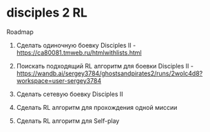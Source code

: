 # disciples 2 RL
Roadmap

1) Сделать одиночную боевку Disciples II - https://ca80081.tmweb.ru/htmlwithlists.html

2) Поискать подходящий RL алгоритм для боевки Disciples II - https://wandb.ai/sergey3784/ghostsandpirates2/runs/2wolc4d8?workspace=user-sergey3784

3) Сделать сетевую боевку Disciples II 

4) Сделать RL алгоритм для прохождения одной миссии

5) Сделать RL алгоритм для Self-play
